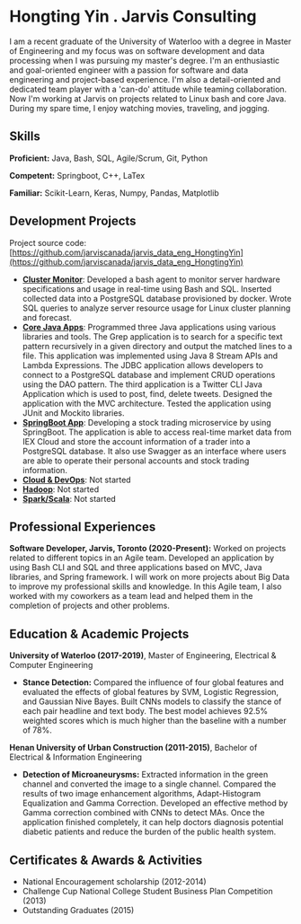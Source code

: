 
# Hongting Yin . Jarvis Consulting

I am a recent graduate of the University of Waterloo with a degree in Master of Engineering and my focus was on software development and data processing when I was pursuing my master's degree. I'm an enthusiastic and goal-oriented engineer with a passion for software and data engineering and project-based experience. I'm also a detail-oriented and dedicated team player with a 'can-do' attitude while teaming collaboration. Now I'm working at Jarvis on projects related to Linux bash and core Java. During my spare time, I enjoy watching movies, traveling, and jogging.

## Skills
**Proficient:** Java, Bash, SQL, Agile/Scrum, Git, Python 

**Competent:** Springboot, C++, LaTex

**Familiar:** Scikit-Learn, Keras, Numpy, Pandas, Matplotlib

## Development Projects

Project source code: [https://github.com/jarviscanada/jarvis_data_eng_HongtingYin](https://github.com/jarviscanada/jarvis_data_eng_HongtingYin)

- **[Cluster Monitor](./linux_sql)**: Developed a bash agent to monitor server hardware specifications and usage in real-time using Bash and SQL. Inserted collected data into a PostgreSQL database provisioned by docker. Wrote SQL queries to analyze server resource usage for Linux cluster planning and forecast.
- **[Core Java Apps](./core_java)**: Programmed three Java applications using various libraries and tools. The Grep application is to search for a specific text pattern recursively in a given directory and output the matched lines to a file. This application was implemented using Java 8 Stream APIs and Lambda Expressions. The JDBC application allows developers to connect to a PostgreSQL database and implement CRUD operations using the DAO pattern. The third application is a Twitter CLI Java Application which is used to post, find, delete tweets. Designed the application with the MVC architecture. Tested the application using JUnit and Mockito libraries.
- **[SpringBoot App](./springboot)**: Developing a stock trading microservice by using SpringBoot. The application is able to access real-time market data from IEX Cloud and store the account information of a trader into a PostgreSQL database. It also use Swagger as an interface where users are able to operate their personal accounts and stock trading information.
- **[Cloud & DevOps](./cloud_devops)**: Not started
- **[Hadoop](./hadoop)**: Not started
- **[Spark/Scala](./spark)**:  Not started

## Professional Experiences

**Software Developer,  Jarvis, Toronto (2020-Present):** Worked on projects related to different topics in an Agile team. Developed an application by using Bash CLI and SQL and three applications based on MVC, Java libraries, and Spring framework. I will work on more projects about Big Data to improve my professional skills and knowledge. In this Agile team, I also worked with my coworkers as a team lead and helped them in the completion of projects and other problems.

## Education & Academic Projects

**University of Waterloo (2017-2019)**, Master of Engineering, Electrical & Computer Engineering

- **Stance Detection:** Compared the influence of four global features and evaluated the effects of global features by SVM, Logistic Regression, and Gaussian Nive Bayes. Built CNNs models to classify the stance of each pair headline and text body. The best model achieves 92.5% weighted scores which is much higher than the baseline with a number of 78%.

**Henan University of Urban Construction (2011-2015)**, Bachelor of Electrical & Information Engineering

- **Detection of Microaneurysms:** Extracted information in the green channel and converted the image to a single channel. Compared the results of two image enhancement algorithms, Adapt-Histogram Equalization and Gamma Correction. Developed an effective method by Gamma correction combined with CNNs to detect MAs. Once the application finished completely, it can help doctors diagnosis potential diabetic patients and reduce the burden of the public health system. 

## Certificates & Awards & Activities
- National Encouragement scholarship (2012-2014)
- Challenge Cup National College Student Business Plan Competition (2013)
- Outstanding Graduates (2015)